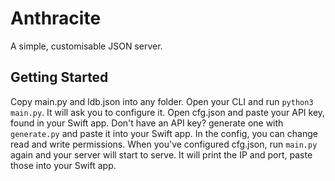 # Anthracite
A simple, customisable JSON server.

## Getting Started
Copy main.py and ldb.json into any folder.
Open your CLI and run `python3 main.py`. It will ask you to configure it.
Open cfg.json and paste your API key, found in your Swift app.
  Don't have an API key? generate one with `generate.py` and paste it into your Swift app.
In the config, you can change read and write permissions.
When you've configured cfg.json, run `main.py` again and your server will start to serve.
It will print the IP and port, paste those into your Swift app.